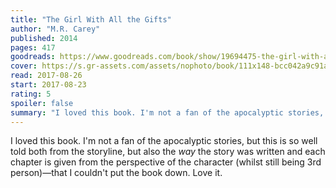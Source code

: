```yaml
---
title: "The Girl With All the Gifts"
author: "M.R. Carey"
published: 2014
pages: 417
goodreads: https://www.goodreads.com/book/show/19694475-the-girl-with-all-the-gifts
cover: https://s.gr-assets.com/assets/nophoto/book/111x148-bcc042a9c91a29c1d680899eff700a03.png
read: 2017-08-26
start: 2017-08-23
rating: 5
spoiler: false
summary: "I loved this book. I'm not a fan of the apocalyptic stories, but this is so well told both from the storyline, but also the _way_ the story was written and each chapter is given from the perspective of the character (whilst still being 3rd person)—that I couldn't put the book down. Love it."
---
```


I loved this book. I'm not a fan of the apocalyptic stories, but this is so well told both from the storyline, but also the _way_ the story was written and each chapter is given from the perspective of the character (whilst still being 3rd person)—that I couldn't put the book down. Love it.